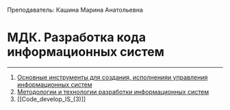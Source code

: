 Преподаватель: Кашина Марина Анатольевна
# МДК. Разработка кода информационных систем
---
1. [Основные инструменты для создания, исполненияи управления информационных систем](Code_develop_IS_(1).md)
2. [Методологии и технологии разработки информационных систем](Code_develop_IS_(2).md)
3. [[Code_develop_IS_(3)]]